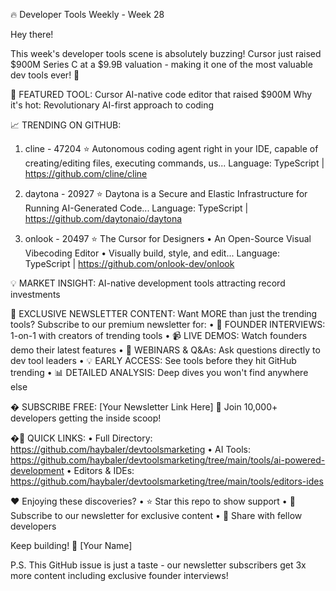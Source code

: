 
🔥 Developer Tools Weekly - Week 28

Hey there!

This week's developer tools scene is absolutely buzzing! Cursor just raised $900M Series C at a $9.9B valuation - making it one of the most valuable dev tools ever! 🚀

🌟 FEATURED TOOL: Cursor
AI-native code editor that raised $900M
Why it's hot: Revolutionary AI-first approach to coding

📈 TRENDING ON GITHUB:

1. cline - 47204 ⭐
   Autonomous coding agent right in your IDE, capable of creating/editing files, executing commands, us...
   Language: TypeScript | https://github.com/cline/cline

2. daytona - 20927 ⭐
   Daytona is a Secure and Elastic Infrastructure for Running AI-Generated Code...
   Language: TypeScript | https://github.com/daytonaio/daytona

3. onlook - 20497 ⭐
   The Cursor for Designers • An Open-Source Visual Vibecoding Editor • Visually build, style, and edit...
   Language: TypeScript | https://github.com/onlook-dev/onlook

💡 MARKET INSIGHT:
AI-native development tools attracting record investments

🎯 EXCLUSIVE NEWSLETTER CONTENT:
Want MORE than just the trending tools? Subscribe to our premium newsletter for:
• 🎤 FOUNDER INTERVIEWS: 1-on-1 with creators of trending tools
• 📹 LIVE DEMOS: Watch founders demo their latest features
• 🎪 WEBINARS & Q&As: Ask questions directly to dev tool leaders
• 💡 EARLY ACCESS: See tools before they hit GitHub trending
• 📊 DETAILED ANALYSIS: Deep dives you won't find anywhere else

� SUBSCRIBE FREE: [Your Newsletter Link Here]
📧 Join 10,000+ developers getting the inside scoop!

�🔗 QUICK LINKS:
• Full Directory: https://github.com/haybaler/devtoolsmarketing
• AI Tools: https://github.com/haybaler/devtoolsmarketing/tree/main/tools/ai-powered-development
• Editors & IDEs: https://github.com/haybaler/devtoolsmarketing/tree/main/tools/editors-ides

❤️ Enjoying these discoveries? 
• ⭐ Star this repo to show support
• 📧 Subscribe to our newsletter for exclusive content
• 🔄 Share with fellow developers

Keep building! 🚀
[Your Name]

P.S. This GitHub issue is just a taste - our newsletter subscribers get 3x more content including exclusive founder interviews!
